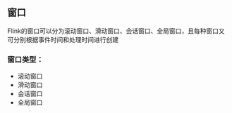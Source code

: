 ## 窗口

Flink的窗口可以分为滚动窗口、滑动窗口、会话窗口、全局窗口，且每种窗口又可分别根据事件时间和处理时间进行创建

### 窗口类型：

- 滚动窗口
- 滑动窗口
- 会话窗口
- 全局窗口